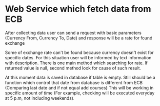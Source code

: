 # Web Service which fetch data from ECB

After collecting data user can send a request with basic parameters (Currency From, Currency To, Date) and response will be a rate for found exchange

Some of exchange rate can't be found because currency doesn't exist for specific dates. For this situation user will be informed by text information with description.
There is one main method which searching for rate. If returned value is null, second method look for cause of such result.


At this moment data is saved in database if table is empty. Still should be a function which control that date from database is different from ECB (Comparing last date and if not equal add courses)
This will be working in specific amount of time (For example, checking will be executed everyday at 5 p.m, not including weekends). 
